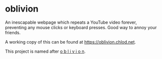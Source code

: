 # oblivion
An inescapable webpage which repeats a YouTube video forever, preventing any mouse clicks or keyboard presses. Good way to annoy your friends.

A working copy of this can be found at https://oblivion.chlod.net.

This project is named after [o b l i v i o n](https://www.youtube.com/watch?v=IVwJqEXWSOQ).
